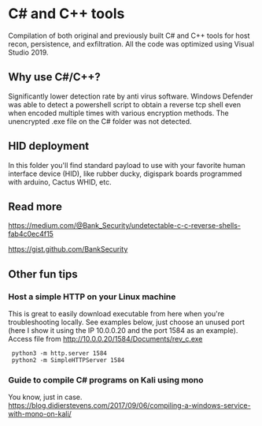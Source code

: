 # C# and C++ tools
Compilation of both original and previously built C# and C++ tools for host recon, persistence, and exfiltration. All the code was optimized using Visual Studio 2019.

## Why use C#/C++?
Significantly lower detection rate by anti virus software. Windows Defender was able to detect a powershell script to obtain a reverse tcp shell even when encoded multiple times with various encryption methods. The unencrypted .exe file on the C# folder was not detected.

## HID deployment
In this folder you'll find standard payload to use with your favorite human interface device (HID), like rubber ducky, digispark boards programmed with arduino, Cactus WHID, etc. 

## Read more

https://medium.com/@Bank_Security/undetectable-c-c-reverse-shells-fab4c0ec4f15

https://gist.github.com/BankSecurity


## Other fun tips

### Host a simple HTTP on your Linux machine 
This is great to easily download executable from here when you're troubleshooting locally. See examples below, just choose an unused port (here I show it using the IP 10.0.0.20 and the port 1584 as an example). Access file from http://10.0.0.20/1584/Documents/rev_c.exe
     
     python3 -m http.server 1584
     python2 -m SimpleHTTPServer 1584


### Guide to compile C# programs on Kali using mono
You know, just in case.
https://blog.didierstevens.com/2017/09/06/compiling-a-windows-service-with-mono-on-kali/



